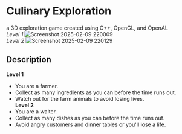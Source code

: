 # Culinary Exploration
a 3D exploration game created using C++, OpenGL, and OpenAL
<br>
_Level 1_
![Screenshot 2025-02-09 220009](https://github.com/user-attachments/assets/ca82ab5a-0dd7-4e21-9f88-65fcc774ce17)
<br>
_Level 2_
![Screenshot 2025-02-09 220129](https://github.com/user-attachments/assets/8ef0a316-1aad-4508-a7c3-908bb318d608)
## Description
**Level 1**<br>
- You are a farmer.<br>
- Collect as many ingredients as you can before the time runs out.<br>
- Watch out for the farm animals to avoid losing lives.<br>
**Level 2**<br>
- You are a waiter.<br>
- Collect as many dishes as you can before the time runs out. <br>
- Avoid angry customers and dinner tables or you'll lose a life. <br>